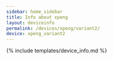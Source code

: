 ```yaml
---
sidebar: home_sidebar
title: Info about xpeng
layout: deviceinfo
permalink: /devices/xpeng/variant2/
device: xpeng_variant2
---
```

{% include templates/device_info.md %}
